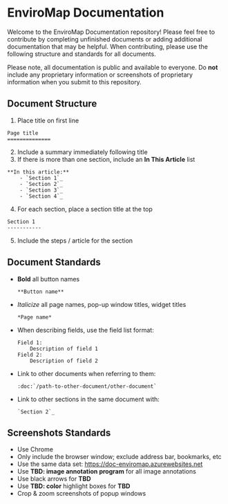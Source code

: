 # EnviroMap Documentation

Welcome to the EnviroMap Documentation repository! Please feel free to contribute by completing unfinished documents or adding additional documentation that may be helpful. When contributing, please use the following structure and standards for all documents.

Please note, all documentation is public and available to everyone. Do **not** include any proprietary information or screenshots of proprietary information when you submit to this repository.

## Document Structure

1. Place title on first line

  ```
  Page title
  ==============
  ```

2. Include a summary immediately following title
3. If there is more than one section, include an **In This Article** list

  ```
  **In this article:**
	  - `Section 1`_
	  - `Section 2`_
	  - `Section 3`_
	  - `Section 4`_
  ```

4. For each section, place a section title at the top

  ```
  Section 1
  -----------
  ```

5. Include the steps / article for the section

## Document Standards
- **Bold** all button names
  
  ```
  **Button name**
  ```
  
- *Italicize* all page names, pop-up window titles, widget titles
  
  ```
  *Page name*
  ```
  
- When describing fields, use the field list format:

  ```
  Field 1:
      Description of field 1
  Field 2:
      Description of field 2
  ```

- Link to other documents when referring to them:

  ```
  :doc:`/path-to-other-document/other-document`
  ```

- Link to other sections in the same document with: 

  ```
  `Section 2`_
  ```

## Screenshots Standards

- Use Chrome
- Only include the browser window; exclude address bar, bookmarks, etc
- Use the same data set: https://doc-enviromap.azurewebsites.net
- Use **TBD: image annotation program** for all image annotations
- Use black arrows for **TBD**
- Use **TBD: color** highlight boxes for **TBD**
- Crop & zoom screenshots of popup windows
